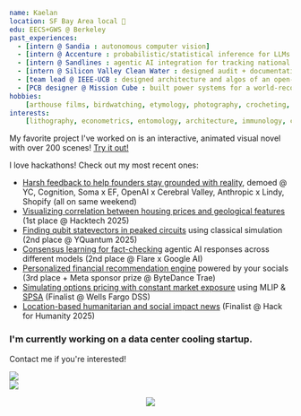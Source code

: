```yaml
name: Kaelan
location: SF Bay Area local 🌉
edu: EECS+GWS @ Berkeley
past_experiences:
  - [intern @ Sandia : autonomous computer vision]
  - [intern @ Accenture : probabilistic/statistical inference for LLMs for synthetic data generation]
  - [intern @ Sandlines : agentic AI integration for tracking national policies for legal compliance]
  - [intern @ Silicon Valley Clean Water : designed audit + documentation tagging reference database]
  - [team lead @ IEEE-UCB : designed architecture and algos of an open-source NLP model from scratch]
  - [PCB designer @ Mission Cube : built power systems for a world-record atmospheric bacteria probe]
hobbies:
    [arthouse films, birdwatching, etymology, photography, crocheting, The Void Rains Upon Her Heart]
interests:
    [lithography, econometrics, entomology, architecture, immunology, culinary art, condensed matter]
```

My favorite project I've worked on is an interactive, animated visual novel with over 200 scenes!
[Try it out!](https://github.com/Vitamoon/mojan)

I love hackathons! Check out my most recent ones:

* [Harsh feedback to help founders stay grounded with reality](https://github.com/Vitamoon/humble), demoed @ YC, Cognition, Soma x EF, OpenAI x Cerebral Valley, Anthropic x Lindy, Shopify (all on same weekend)
* [Visualizing correlation between housing prices and geological features](https://github.com/Vitamoon/hacktech-25) (1st place @ Hacktech 2025)
* [Finding qubit statevectors in peaked circuits](https://github.com/Vitamoon/yquantum-25-bq) using classical simulation (2nd place @ YQuantum 2025)
* [Consensus learning for fact-checking](https://github.com/Vitamoon/flare-cons) agentic AI responses across different models (2nd place @ Flare x Google AI)
* [Personalized financial recommendation engine](https://github.com/Vitamoon/trae-hackathon) powered by your socials (3rd place + Meta sponsor prize @ ByteDance Trae)
* [Simulating options pricing with constant market exposure](https://github.com/Vitamoon/wfbadss) using MLIP & [SPSA](https://www.jhuapl.edu/spsa/) (Finalist @ Wells Fargo DSS)
* [Location-based humanitarian and social impact news](https://github.com/Nightxade/hack-for-humanity-2025) (Finalist @ Hack for Humanity 2025)

### I'm currently working on a data center cooling startup.
Contact me if you're interested!

<div>
<a href="https://github.com/anuraghazra/github-readme-stats">
  <img align="center" src="https://github-readme-stats.vercel.app/api?username=vitamoon&theme=merko&hide=prs,issues&show_icons=true&hide_rank=true" />
</a>
</div>

<div>
<a href="https://github.com/anuraghazra/github-readme-stats">
  <img align="center" src="https://github-readme-stats.vercel.app/api/top-langs/?username=vitamoon&theme=merko&layout=compact&langs_count=20" />
</a>
</div>

<p align="center">
  <img src="https://capsule-render.vercel.app/api?type=waving&color=gradient&height=100&section=footer"/>
</p>

<!-- aisberfremed otattally -->
